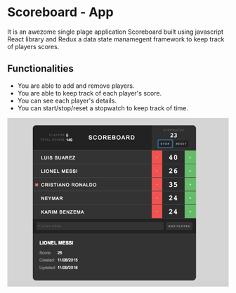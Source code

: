 # Scoreboard - App
It is an awezome single plage application Scoreboard built using javascript React library and Redux a data state manamegent framework to keep track of players scores.

## Functionalities
- You are able to add and remove players.
- You are able to keep track of each player's score.
- You can see each player's details.
- You can start/stop/reset a stopwatch to keep track of time.

![Scoreboard](Scoreboard.png)
